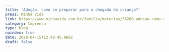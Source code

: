 ```yaml
---
title: 'Adoção: como se preparar para a chegada da criança?'
press: Minha Vida
link: https://www.minhavida.com.br/familia/materias/36200-adocao-como-se-preparar-para-a-chegada-da-crianca
category: Imprensa
type: blog
noindex: true
date: 2020-04-15T12:48:45.960Z
draft: false
---
```

